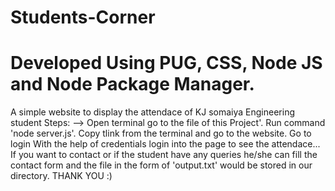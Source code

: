 # Students-Corner
# Developed Using PUG, CSS, Node JS and Node Package Manager.
A simple website to display the attendace of KJ somaiya Engineering student
Steps: -->
 Open terminal go to the file of this Project'.
 Run command 'node server.js'.
Copy tlink from the terminal and go to the website.
 Go to login
 With the help of credentials login into the page to see the attendace... 
 If you want to contact or if the student have any queries he/she can fill the contact form and the file in the form of 'output.txt' would be stored in our directory.
THANK YOU :)
